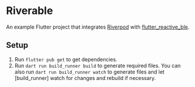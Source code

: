 # Riverable

An example Flutter project that integrates [Riverpod](https://pub.dev/packages/riverpod) with [flutter_reactive_ble](https://pub.dev/packages/flutter_reactive_ble).

## Setup
1. Run `flutter pub get` to get dependencies.
2. Run `dart run build_runner build` to generate required files. You can also run `dart run build_runner watch` to generate files and let [build_runner] watch for changes and rebuild if necessary.
